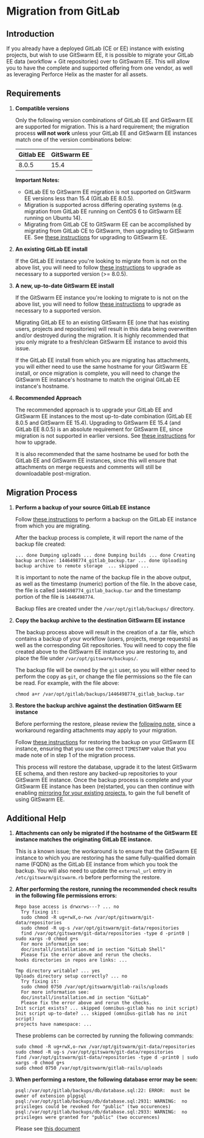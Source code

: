 # Migration from GitLab

## Introduction

If you already have a deployed GitLab (CE or EE) instance with existing
projects, but wish to use GitSwarm EE, it is possible to migrate your GitLab EE
data (workflow + Git repositories) over to GitSwarm EE. This will allow you to
have the complete and supported offering from one vendor, as well as leveraging
Perforce Helix as the master for all assets.

## Requirements

1.  **Compatible versions**

    Only the following version combinations of GitLab EE and GitSwarm EE are
    supported for migration. This is a hard requirement; the migration process
    **will not work** unless your GitLab EE and GitSwarm EE instances match one
    of the version combinations below:

    |Gitlab EE|GitSwarm EE|
    |---|---|
    |8.0.5|15.4|

    **Important Notes:**
    * GitLab EE to GitSwarm EE migration is not supported on GitSwarm EE
      versions less than 15.4 (GitLab EE 8.0.5).
    * Migration is supported across differing operating systems (e.g. migration
      from GitLab EE running on CentOS 6 to GitSwarm EE running on Ubuntu 14).
    * Migrating from GitLab CE to GitSwarm EE can be accomplished by migrating
      from GitLab CE to GitSwarm, then upgrading to GitSwarm EE. See
      [these instructions](/help/update/ce-to-ee.md) for upgrading to GitSwarm
      EE.

1.  **An existing GitLab EE install**

    If the GitLab EE instance you're looking to migrate from is not on the above
    list, you will need to follow [these instructions](/help/update/README.md)
    to upgrade as necessary to a supported version (>= 8.0.5).

1.  **A new, up-to-date GitSwarm EE install**

    If the GitSwarm EE instance you're looking to migrate to is not on the above
    list, you will need to follow [these instructions](/help/update/README.md)
    to upgrade as necessary to a supported version.

    Migrating GitLab EE to an existing GitSwarm EE (one that has existing users,
    projects and repositories) will result in this data being overwritten and/or
    destroyed during the migration. It is highly recommended that you only
    migrate to a fresh/clean GitSwarm EE instance to avoid this issue.

    If the GitLab EE install from which you are migrating has attachments, you
    will either need to use the same hostname for your GitSwarm EE install, or
    once migration is complete, you will need to change the GitSwarm EE
    instance's hostname to match the original GitLab EE instance's hostname.

1.  **Recommended Approach**

    The recommended approach is to upgrade your GitLab EE and GitSwarm EE
    instances to the most up-to-date combination (GitLab EE 8.0.5 and
    GitSwarm EE 15.4). Upgrading to GitSwarm EE 15.4 (and GitLab EE 8.0.5) is an
    absolute requirement for GitSwarm EE, since migration is not supported in
    earlier versions. See [these instructions](/help/update/README.md) for how
    to upgrade.

    It is also recommended that the same hostname be used for both the GitLab EE
    and GitSwarm EE instances, since this will ensure that attachments on
    merge requests and comments will still be downloadable post-migration.

## Migration Process

1. **Perform a backup of your source GitLab EE instance**

    Follow
    [these instructions](http://doc.gitlab.com/ce/raketasks/backup_restore.html)
    to perform a backup on the GitLab EE instance from which you are migrating.

    After the backup process is complete, it will report the name of the backup
    file created:

    `...
     done
     Dumping uploads ...
     done
     Dumping builds ...
     done
     Creating backup archive: 1446498774_gitlab_backup.tar ... done
     Uploading backup archive to remote storage  ... skipped
     ...
    `

    It is important to note the name of the backup file in the above output, as
    well as the timestamp (numeric) portion of the file. In the above case, the
    file is called `1446498774_gitlab_backup.tar` and the timestamp portion
    of the file is `1446498774`.

    Backup files are created under the `/var/opt/gitlab/backups/` directory.

1. **Copy the backup archive to the destination GitSwarm EE instance**

    The backup process above will result in the creation of a .tar file, which
    contains a backup of your workflow (users, projects, merge requests) as well
    as the corresponding Git repositories. You will need to copy the file
    created above to the GitSwarm EE instance you are restoring to, and place
    the file under `/var/opt/gitswarm/backups/`.

    The backup file will be owned by the `git` user, so you will either need to
    perform the copy as `git`, or change the file permissions so the file can be
    read. For example, with the file above:

    `chmod a+r /var/opt/gitlab/backups/1446498774_gitlab_backup.tar`

1. **Restore the backup archive against the destination GitSwarm EE instance**

    Before performing the restore, please review the
    [following note](#additional-help), since a workaround regarding attachments
    may apply to your migration.

    Follow [these instructions](/help/raketasks/backup_restore.md#omnibus-installations)
    for restoring the backup on your GitSwarm EE instance, ensuring that you use
    the correct `TIMESTAMP` value that you made note of in step 1 of the
    migration process.

    This process will restore the database, upgrade it to the latest GitSwarm EE
    schema, and then restore any backed-up repositories to your GitSwarm EE
    instance. Once the backup process is complete and your GitSwarm EE instance
    has been (re)started, you can then continue with enabling
    [mirroring for your existing projects](/help/workflow/importing/import_from_gitfusion.md),
    to gain the full benefit of using GitSwarm EE.

## Additional Help

1. **Attachments can only be migrated if the hostname of the GitSwarm EE
     instance matches the originating GitLab EE instance.**

    This is a known issue; the workaround is to ensure that the GitSwarm EE
    instance to which you are restoring has the same fully-qualified domain name
    (FQDN) as the GitLab EE instance from which you took the backup. You will
    also need to update the `external_url` entry in `/etc/gitswarm/gitswarm.rb`
    before performing the restore.

1. **After performing the restore, running the recommended check results in the
     following file permissions errors:**
    ```
    Repo base access is drwxrws---? ... no
      Try fixing it:
      sudo chmod -R ug+rwX,o-rwx /var/opt/gitswarm/git-data/repositories
      sudo chmod -R ug-s /var/opt/gitswarm/git-data/repositories
      find /var/opt/gitswarm/git-data/repositories -type d -print0 | sudo xargs -0 chmod g+s
      For more information see:
      doc/install/installation.md in section "GitLab Shell"
      Please fix the error above and rerun the checks.
    hooks directories in repos are links: ...
    ```
    ```
    Tmp directory writable? ... yes
    Uploads directory setup correctly? ... no
      Try fixing it:
      sudo chmod 0750 /var/opt/gitswarm/gitlab-rails/uploads
      For more information see:
      doc/install/installation.md in section "GitLab"
      Please fix the error above and rerun the checks.
    Init script exists? ... skipped (omnibus-gitlab has no init script)
    Init script up-to-date? ... skipped (omnibus-gitlab has no init script)
    projects have namespace: ...
    ```
    These problems can be corrected by running the following commands:
    ```
    sudo chmod -R ug+rwX,o-rwx /var/opt/gitswarm/git-data/repositories
    sudo chmod -R ug-s /var/opt/gitswarm/git-data/repositories
    find /var/opt/gitswarm/git-data/repositories -type d -print0 | sudo xargs -0 chmod g+s
    sudo chmod 0750 /var/opt/gitswarm/gitlab-rails/uploads
    ```

1.  **When performing a restore, the following database error may be seen:**

    ```
    psql:/var/opt/gitlab/backups/db/database.sql:22: ERROR:  must be owner of extension plpgsql
    psql:/var/opt/gitlab/backups/db/database.sql:2931: WARNING:  no privileges could be revoked for "public" (two occurences)
    psql:/var/opt/gitlab/backups/db/database.sql:2933: WARNING:  no privileges were granted for "public" (two occurences)
    ```
    Please see [this document](/help/raketasks/backup_restore.md#restoring-database-backup-using-omnibus-packages-outputs-warnings)


